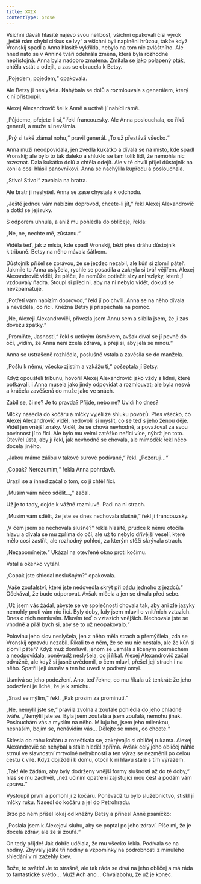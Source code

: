 ```yaml
---
title: XXIX
contentType: prose
---
```


Všichni dávali hlasitě najevo svou nelibost, všichni opakovali čísi výrok „ještě nám chybí cirkus se lvy“ a všichni byli naplněni hrůzou, takže když Vronskij spadl a Anna hlasitě vykřikla, nebylo na tom nic zvláštního. Ale hned nato se v Annině tváři odehrála změna, která byla rozhodně nepřístojná. Anna byla nadobro zmatena. Zmítala se jako polapený pták, chtěla vstát a odejít, a zas se obracela k Betsy.

„Pojedem, pojedem,“ opakovala.

Ale Betsy ji neslyšela. Nahýbala se dolů a rozmlouvala s generálem, který k ní přistoupil.

Alexej Alexandrovič šel k Anně a uctivě jí nabídl rámě.

„Půjdeme, přejete-li si,“ řekl francouzsky. Ale Anna poslouchala, co říká generál, a muže si nevšimla.

„Prý si také zlámal nohu,“ pravil generál. „To už přestává všecko.“

Anna muži neodpovídala, jen zvedla kukátko a dívala se na místo, kde spadl Vronskij; ale bylo to tak daleko a shluklo se tam tolik lidí, že nemohla nic rozeznat. Dala kukátko dolů a chtěla odejít. Ale v té chvíli přijel důstojník na koni a cosi hlásil panovníkovi. Anna se nachýlila kupředu a poslouchala.

„Stivo! Stivo!“ zavolala na bratra.

Ale bratr ji neslyšel. Anna se zase chystala k odchodu.

„Ještě jednou vám nabízím doprovod, chcete-li jít,“ řekl Alexej Alexandrovič a dotkl se její ruky.

S odporem uhnula, a aniž mu pohlédla do obličeje, řekla:

„Ne, ne, nechte mě, zůstanu.“

Viděla teď, jak z místa, kde spadl Vronskij, běží přes dráhu důstojník k tribuně. Betsy na něho mávala šátkem.

Důstojník přišel se zprávou, že se jezdec nezabil, ale kůň si zlomil páteř. Jakmile to Anna uslyšela, rychle se posadila a zakryla si tvář vějířem. Alexej Alexandrovič viděl, že pláče, že nemůže potlačit slzy ani vzlyky, které jí vzdouvaly ňadra. Stoupl si před ni, aby na ni nebylo vidět, dokud se nevzpamatuje.

„Potřetí vám nabízím doprovod,“ řekl jí po chvíli. Anna se na něho dívala a nevěděla, co říci. Kněžna Betsy jí přispěchala na pomoc.

„Ne, Alexeji Alexandroviči, přivezla jsem Annu sem a slíbila jsem, že ji zas dovezu zpátky.“

„Promiňte, Jasnosti,“ řekl s uctivým úsměvem, avšak díval se jí pevně do očí, „vidím, že Anna není zcela zdráva, a přeji si, aby jela se mnou.“

Anna se ustrašeně rozhlédla, poslušně vstala a zavěsila se do manžela.

„Pošlu k němu, všecko zjistím a vzkážu ti,“ pošeptala jí Betsy.

Když opouštěli tribunu, hovořil Alexej Alexandrovič jako vždy s lidmi, které potkávali, i Anna musela jako jindy odpovídat a rozmlouvat; ale byla nesvá a kráčela zavěšená do muže jako ve snách.

Zabil se, či ne? Je to pravda? Přijde, nebo ne? Uvidí ho dnes?

Mlčky nasedla do kočáru a mlčky vyjeli ze shluku povozů. Přes všecko, co Alexej Alexandrovič viděl, nedovolil si myslit, co se teď s jeho ženou děje. Viděl jen vnější znaky. Viděl, že se chová nevhodně, a považoval za svou povinnost jí to říci. Ale bylo mu velmi zatěžko neříci více, nýbrž jen toto. Otevřel ústa, aby jí řekl, jak nevhodně se chovala, ale mimoděk řekl něco docela jiného.

„Jakou máme zálibu v takové surové podívané,“ řekl. „Pozoruji…“

„Copak? Nerozumím,“ řekla Anna pohrdavě.

Urazil se a ihned začal o tom, co jí chtěl říci.

„Musím vám něco sdělit…,“ začal.

Už je to tady, dojde k vážné rozmluvě. Padl na ni strach.

„Musím vám sdělit, že jste se dnes nechovala slušně,“ řekl jí francouzsky.

„V čem jsem se nechovala slušně?“ řekla hlasitě, prudce k němu otočila hlavu a dívala se mu zpříma do očí, ale už to nebylo dřívější veselí, které mělo cosi zastřít, ale rozhodný pohled, za kterým stěží skrývala strach.

„Nezapomínejte.“ Ukázal na otevřené okno proti kočímu.

Vstal a okénko vytáhl.

„Copak jste shledal neslušným?“ opakovala.

„Vaše zoufalství, které jste nedovedla skrýt při pádu jednoho z jezdců.“ Očekával, že bude odporovat. Avšak mlčela a jen se dívala před sebe.

„Už jsem vás žádal, abyste se ve společnosti chovala tak, aby ani zlé jazyky nemohly proti vám nic říci. Byly doby, kdy jsem mluvil o vnitřních vztazích. Dnes o nich nemluvím. Mluvím teď o vztazích vnějších. Nechovala jste se vhodně a přál bych si, aby se to už neopakovalo.“

Polovinu jeho slov neslyšela, jen z něho měla strach a přemýšlela, zda se Vronskij opravdu nezabil. Říkali to o něm, že se mu nic nestalo, ale že kůň si zlomil páteř? Když muž domluvil, jenom se usmála s líčeným posměchem a neodpovídala, poněvadž neslyšela, co jí říkal. Alexej Alexandrovič začal odvážně, ale když si jasně uvědomil, o čem mluví, přešel její strach i na něho. Spatřil její úsměv a ten ho uvedl v podivný omyl.

Usmívá se jeho podezření. Ano, teď řekne, co mu říkala už tenkrát: že jeho podezření je liché, že je k smíchu.

„Snad se mýlím,“ řekl. „Pak prosím za prominutí.“

„Ne, nemýlil jste se,“ pravila zvolna a zoufale pohlédla do jeho chladné tváře. „Nemýlil jste se. Byla jsem zoufalá a jsem zoufalá, nemohu jinak. Poslouchám vás a myslím na něho. Miluju ho, jsem jeho milenkou, nesnáším, bojím se, nenávidím vás… Dělejte se mnou, co chcete.“

Sklesla do rohu kočáru a rozeštkala se, zakrývajíc si obličej rukama. Alexej Alexandrovič se nehýbal a stále hleděl zpříma. Avšak celý jeho obličej náhle strnul ve slavnostní mrtvolné nehybnosti a ten výraz se nezměnil po celou cestu k vile. Když dojížděli k domu, otočil k ní hlavu stále s tím výrazem.

„Tak! Ale žádám, aby byly dodrženy vnější formy slušnosti až do té doby,“ hlas se mu zachvěl, „než učiním opatření zajišťující mou čest a podám vám zprávu.“

Vystoupil první a pomohl jí z kočáru. Poněvadž tu bylo služebnictvo, stiskl jí mlčky ruku. Nasedl do kočáru a jel do Petrohradu.

Brzo po něm přišel lokaj od kněžny Betsy a přinesl Anně psaníčko:

„Poslala jsem k Alexejovi sluhu, aby se poptal po jeho zdraví. Píše mi, že je docela zdráv, ale že si zoufá.“

On tedy přijde! Jak dobře udělala, že mu všecko řekla. Podívala se na hodiny. Zbývaly ještě tři hodiny a vzpomínky na podrobnosti z minulého shledání v ní zažehly krev.

Bože, to světlo! Je to strašné, ale tak ráda se dívá na jeho obličej a má ráda to fantastické světlo… Muž! Ach ano… Chválabohu, že už je konec.
